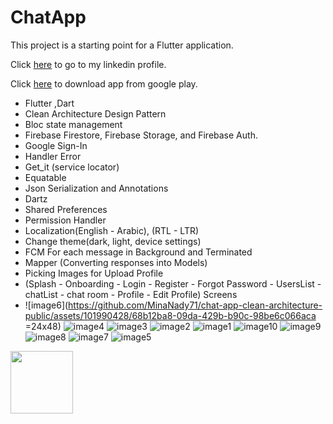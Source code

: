 # ChatApp

This project is a starting point for a Flutter application.

Click [here](https://www.linkedin.com/in/mina-nady-023314227/) to go to my linkedin profile.

Click [here](https://play.google.com/store/apps/details?id=dev.singlecodebase71.chatapp) to download app from google play.

- Flutter ,Dart
- Clean Architecture Design Pattern
- Bloc state management
- Firebase Firestore, Firebase Storage, and Firebase Auth.
- Google Sign-In
- Handler Error
- Get_it (service locator)
- Equatable
- Json Serialization and Annotations
- Dartz
- Shared Preferences
- Permission Handler
- Localization(English - Arabic), (RTL - LTR)
- Change theme(dark, light, device settings)
- FCM For each message in Background and Terminated
- Mapper (Converting responses into Models)
- Picking Images for Upload Profile
- (Splash - Onboarding - Login - Register - Forgot Password - UsersList - chatList - chat room - Profile - Edit Profile) Screens
- ![image6](https://github.com/MinaNady71/chat-app-clean-architecture-public/assets/101990428/68b12ba8-09da-429b-b90c-98be6c066aca =24x48)
![image4](https://github.com/MinaNady71/chat-app-clean-architecture-public/assets/101990428/1c785183-eba8-4034-a3a6-d25343db85dc)
![image3](https://github.com/MinaNady71/chat-app-clean-architecture-public/assets/101990428/abdd892a-a59b-4e82-8443-5fa104f2c50d)
![image2](https://github.com/MinaNady71/chat-app-clean-architecture-public/assets/101990428/e04ba16c-300e-4d38-af53-dea2642f19dc)
![image1](https://github.com/MinaNady71/chat-app-clean-architecture-public/assets/101990428/d473cf56-e1c9-4b8c-bdcc-656383a6618c)
![image10](https://github.com/MinaNady71/chat-app-clean-architecture-public/assets/101990428/4764dd21-9a7f-4ad6-a401-53f476c58027)
![image9](https://github.com/MinaNady71/chat-app-clean-architecture-public/assets/101990428/93eb705b-b1c1-48bc-8846-ed6600c09250)
![image8](https://github.com/MinaNady71/chat-app-clean-architecture-public/assets/101990428/65272dc9-e0f7-4c5b-bc23-bfd82d5092b5)
![image7](https://github.com/MinaNady71/chat-app-clean-architecture-public/assets/101990428/349874f1-666e-4fe6-800e-81898e34508b)
![image5](https://github.com/MinaNady71/chat-app-clean-architecture-public/assets/101990428/8aace4e7-45c5-4bd9-b84f-175d7cbd0496)

<img src="[https://your-image-url.type](https://github.com/MinaNady71/chat-app-clean-architecture-public/assets/101990428/8aace4e7-45c5-4bd9-b84f-175d7cbd0496)https://github.com/MinaNady71/chat-app-clean-architecture-public/assets/101990428/8aace4e7-45c5-4bd9-b84f-175d7cbd0496" width="100" height="100">
